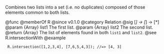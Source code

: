 Combines two lists into a set (i.e. no duplicates) composed of those
elements common to both lists.

@func
@memberOf R
@since v0.1.0
@category Relation
@sig [*] -> [*] -> [*]
@param {Array} list1 The first list.
@param {Array} list2 The second list.
@return {Array} The list of elements found in both `list1` and `list2`.
@see R.intersectionWith
@example

     R.intersection([1,2,3,4], [7,6,5,4,3]); //=> [4, 3]
